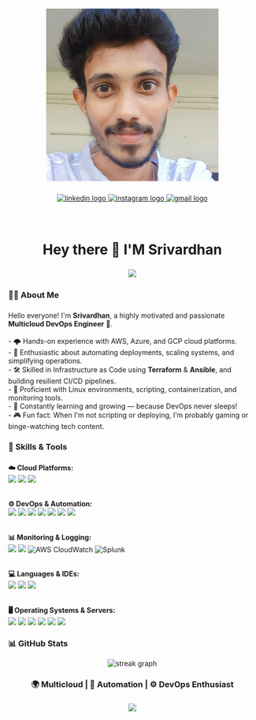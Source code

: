 <br clear="both">

<div align="center">
  <img height="350" src="https://github.com/vardhan1228/vardhan1228/blob/main/hero-bg1.jpg?raw=true"/>
</div>

###

<div align="center">
  <a href="https://www.linkedin.com/in/srivardhan1228/" target="_blank">
    <img src="https://img.shields.io/static/v1?message=LinkedIn&logo=linkedin&label=srivardhan&color=0077B5&logoColor=red&labelColor=&style=for-the-badge" height="25" alt="linkedin logo" />
  </a>
  <a href="https://www.instagram.com/sri_vardhan_vallabhaneni/" target="_blank">
    <img src="https://img.shields.io/static/v1?message=Instagram&logo=instagram&label=&color=E4405F&logoColor=white&labelColor=&style=for-the-badge" height="25" alt="instagram logo" />
  </a>
  <a href="mailto:vvardhan2211@gmail.com" target="_blank">
    <img src="https://img.shields.io/static/v1?message=Gmail&logo=gmail&label=&color=D14836&logoColor=white&labelColor=yellow&style=for-the-badge" height="25" alt="gmail logo" />
  </a>
</div>

###

<br clear="both">

<h1 align="center">Hey there 👋 I'M Srivardhan</h1>

###

<div align="center">
  <img src="https://visitor-badge.laobi.icu/badge?page_id=vardhan1228.vardhan1228&left_color=darkgreen&right_color=peru&left_text=Visitors" />
</div>

###

<h3 align="left">👨‍💻 About Me</h3>

###

<p align="left">
  Hello everyone! I'm <strong>Srivardhan</strong>, a highly motivated and passionate <strong>Multicloud DevOps Engineer</strong> 🚀.<br><br>
  - 🌩 Hands-on experience with AWS, Azure, and GCP cloud platforms.<br>
  - 🔄 Enthusiastic about automating deployments, scaling systems, and simplifying operations.<br>
  - 🛠 Skilled in Infrastructure as Code using <strong>Terraform</strong> & <strong>Ansible</strong>, and building resilient CI/CD pipelines.<br>
  - 🐧 Proficient with Linux environments, scripting, containerization, and monitoring tools.<br>
  - 🌱 Constantly learning and growing — because DevOps never sleeps!<br>
  - 🎮 Fun fact: When I'm not scripting or deploying, I’m probably gaming or binge-watching tech content.
</p>

###

<h3 align="left">🧰 Skills & Tools</h3>

###

<div align="left">
  <strong>☁️ Cloud Platforms:</strong><br>
  <img src="https://cdn.jsdelivr.net/gh/devicons/devicon/icons/amazonwebservices/amazonwebservices-plain-wordmark.svg" height="40"/>
  <img src="https://cdn.jsdelivr.net/gh/devicons/devicon/icons/azure/azure-original.svg" height="40"/>
  <img src="https://cdn.jsdelivr.net/gh/devicons/devicon/icons/googlecloud/googlecloud-original.svg" height="40"/>
  <br><br>

  <strong>⚙️ DevOps & Automation:</strong><br>
  <img src="https://cdn.jsdelivr.net/gh/devicons/devicon/icons/terraform/terraform-original.svg" height="40"/>
  <img src="https://cdn.jsdelivr.net/gh/devicons/devicon/icons/ansible/ansible-original.svg" height="40"/>
  <img src="https://cdn.jsdelivr.net/gh/devicons/devicon/icons/git/git-original.svg" height="40"/>
  <img src="https://cdn.jsdelivr.net/gh/devicons/devicon/icons/docker/docker-plain-wordmark.svg" height="40"/>
  <img src="https://cdn.jsdelivr.net/gh/devicons/devicon/icons/kubernetes/kubernetes-plain.svg" height="40"/>
  <img src="https://cdn.jsdelivr.net/gh/devicons/devicon/icons/circleci/circleci-plain.svg" height="40"/>
  <img src="https://cdn.jsdelivr.net/gh/devicons/devicon/icons/argocd/argocd-original.svg" height="40"/>
  <br><br>

  <strong>📊 Monitoring & Logging:</strong><br>
  <img src="https://cdn.jsdelivr.net/gh/devicons/devicon/icons/prometheus/prometheus-original.svg" height="40"/>
  <img src="https://cdn.jsdelivr.net/gh/devicons/devicon/icons/grafana/grafana-original.svg" height="40"/>
  <img src="https://d33wubrfki0l68.cloudfront.net/1e7b0c005a0e545f7caaf5aca534421721cc5a70/48637/images/aws/00-icons/cloudwatch.png" height="50" title="AWS CloudWatch" alt="AWS CloudWatch"/>
  <img src="https://assets.stickpng.com/thumbs/629b44de95f79dc9fa7256ef.png" height="59" title="Splunk" alt="Splunk"/>
  <br><br>

  <strong>💻 Languages & IDEs:</strong><br>
  <img src="https://cdn.jsdelivr.net/gh/devicons/devicon/icons/python/python-original.svg" height="40"/>
  <img src="https://cdn.jsdelivr.net/gh/devicons/devicon/icons/vscode/vscode-original.svg" height="40"/>
  <img src="https://cdn.jsdelivr.net/gh/devicons/devicon/icons/pycharm/pycharm-original.svg" height="40"/>
  <br><br>

  <strong>🖥 Operating Systems & Servers:</strong><br>
  <img src="https://cdn.jsdelivr.net/gh/devicons/devicon/icons/linux/linux-original.svg" height="40"/>
  <img src="https://cdn.jsdelivr.net/gh/devicons/devicon/icons/ubuntu/ubuntu-plain.svg" height="40"/>
  <img src="https://cdn.jsdelivr.net/gh/devicons/devicon/icons/windows8/windows8-original.svg" height="40"/>
  <img src="https://cdn.jsdelivr.net/gh/devicons/devicon/icons/tomcat/tomcat-original.svg" height="40"/>
  <img src="https://cdn.jsdelivr.net/gh/devicons/devicon/icons/nginx/nginx-original.svg" height="40"/>
  <img src="https://cdn.jsdelivr.net/gh/devicons/devicon/icons/apache/apache-original.svg" height="40"/>
</div>

###

<h3 align="left">📊 GitHub Stats</h3>

<div align="center">
  <img src="https://streak-stats.demolab.com?user=vardhan1228&locale=en&mode=daily&theme=dark&hide_border=false&border_radius=5&order=3" height="220" alt="streak graph" />
</div>

###

<h3 align="center">🌍 Multicloud | 🔁 Automation | ⚙️ DevOps Enthusiast</h3>

###

<div align="center">
  <img src="https://profile-counter.glitch.me/vardhan1228/count.svg?" />
</div>
